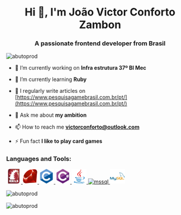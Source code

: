 <h1 align="center">Hi 👋, I'm João Victor Conforto Zambon</h1>
<h3 align="center">A passionate frontend developer from Brasil</h3>

<p align="left"> <img src="https://komarev.com/ghpvc/?username=abutoprod&label=Profile%20views&color=0e75b6&style=flat" alt="abutoprod" /> </p>

- 🔭 I’m currently working on **Infra estrutura 37º BI Mec**

- 🌱 I’m currently learning **Ruby**

- 📝 I regularly write articles on [https://www.pesquisagamebrasil.com.br/pt/](https://www.pesquisagamebrasil.com.br/pt/)

- 💬 Ask me about **my ambition**

- 📫 How to reach me **victorconforto@outlook.com**

- ⚡ Fun fact **I like to play card games**



<h3 align="left">Languages and Tools:</h3>
<p align="left"> 
  <a href="https://rubyonrails.org" target="_blank" rel="noreferrer"> <img src="https://raw.githubusercontent.com/devicons/devicon/master/icons/rails/rails-original-wordmark.svg" alt="rails" width="40" height="40"/> </a>
<a href="https://www.ruby-lang.org/pt/documentation/" target="_blank" rel="noreferrer"> <img src="https://raw.githubusercontent.com/devicons/devicon/master/icons/ruby/ruby-original.svg" alt="ruby" width="40" height="40"/> </a>
  <a href="https://www.cprogramming.com/" target="_blank" rel="noreferrer"> <img src="https://raw.githubusercontent.com/devicons/devicon/master/icons/c/c-original.svg" alt="c" width="40" height="40"/> </a> <a href="https://www.w3schools.com/cs/" target="_blank" rel="noreferrer"> <img src="https://raw.githubusercontent.com/devicons/devicon/master/icons/csharp/csharp-original.svg" alt="csharp" width="40" height="40"/> </a>   <a href="https://www.java.com" target="_blank" rel="noreferrer"> <img src="https://raw.githubusercontent.com/devicons/devicon/master/icons/java/java-original.svg" alt="java" width="40" height="40"/> </a> <a href="https://www.microsoft.com/en-us/sql-server" target="_blank" rel="noreferrer"> <img src="https://www.svgrepo.com/show/303229/microsoft-sql-server-logo.svg" alt="mssql" width="40" height="40"/> </a> <a href="https://www.mysql.com/" target="_blank" rel="noreferrer"> <img src="https://raw.githubusercontent.com/devicons/devicon/master/icons/mysql/mysql-original-wordmark.svg" alt="mysql" width="40" height="40"/> </a> 
</p>


<p><img align="center" src="https://github-readme-stats.vercel.app/api/top-langs?username=abutoprod&show_icons=true&locale=en&layout=compact" alt="abutoprod" /></p>
<p><img align="center" src="https://github-readme-streak-stats.herokuapp.com/?user=abutoprod&" alt="abutoprod" /></p>

<!---
Abutoprod/Abutoprod is a ✨ special ✨ repository because its `README.md` (this file) appears on your GitHub profile.
You can click the Preview link to take a look at your changes.
--->
